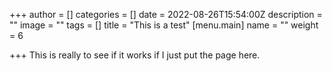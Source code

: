 +++
author = []
categories = []
date = 2022-08-26T15:54:00Z
description = ""
image = ""
tags = []
title = "This is a test"
[menu.main]
name = ""
weight = 6

+++
This is really to see if it works if I just put the page here.